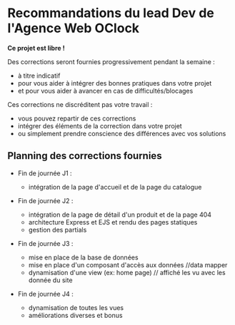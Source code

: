 # Recommandations du lead Dev de l'Agence Web OClock

**Ce projet est libre !**

Des corrections seront fournies progressivement pendant la semaine : 
- à titre indicatif
- pour vous aider à intégrer des bonnes pratiques dans votre projet
- et pour vous aider à avancer en cas de difficultés/blocages

Ces corrections ne discréditent pas votre travail : 
- vous pouvez repartir de ces corrections
- intégrer des éléments de la correction dans votre projet
- ou simplement prendre conscience des différences avec vos solutions

## Planning des corrections fournies

- Fin de journée J1 : 
  - intégration de la page d'accueil et de la page du catalogue

- Fin de journée J2 : 
  - intégration de la page de détail d'un produit et de la page 404
  - architecture Express et EJS et rendu des pages statiques
  - gestion des partials

- Fin de journée J3 : 
  - mise en place de la base de données
  - mise en place d'un composant d'accès aux données //data mapper
  - dynamisation d'une view (ex: home page) // affiché les vu avec les donnée du site

- Fin de journée J4 : 
  - dynamisation de toutes les vues
  - améliorations diverses et bonus
